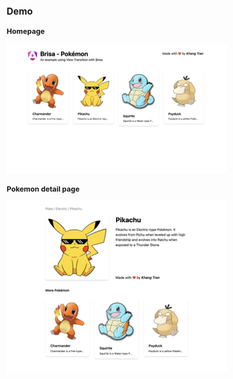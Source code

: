 ## Demo
### Homepage
![Homepage](homepage.png)

### Pokemon detail page
![Pokemon detail page](pokemon-detail-page.png)
